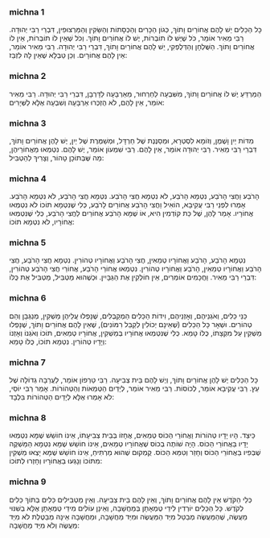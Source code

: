 
### michna 1
כָּל הַכֵּלִים יֵשׁ לָהֶם אֲחוֹרַיִם וָתוֹךְ, כְּגוֹן הַכָּרִים וְהַכְּסָתוֹת וְהַשַּׂקִּין וְהַמַּרְצוּפִין, דִּבְרֵי רַבִּי יְהוּדָה. רַבִּי מֵאִיר אוֹמֵר, כֹּל שֶׁיֶּשׁ לוֹ תוֹבְרוֹת, יֶשׁ לוֹ אֲחוֹרַיִם וָתוֹךְ. וְכֹל שֶׁאֵין לוֹ תוֹבְרוֹת, אֵין לוֹ אֲחוֹרַיִם וָתוֹךְ. הַשֻּׁלְחָן וְהַדְּלֻפְקִי, יֵשׁ לָהֶם אֲחוֹרַיִם וָתוֹךְ, דִּבְרֵי רַבִּי יְהוּדָה. רַבִּי מֵאִיר אוֹמֵר, אֵין לָהֶם אֲחוֹרָיִם. וְכֵן טַבְלָא שֶׁאֵין לָהּ לִזְבֵּז:

### michna 2
הַמַּרְדֵּעַ יֶשׁ לוֹ אֲחוֹרַיִם וָתוֹךְ, מִשִּׁבְעָה לַחַרְחוּר, מֵאַרְבָּעָה לַדָּרְבָן, דִּבְרֵי רַבִּי יְהוּדָה. רַבִּי מֵאִיר אוֹמֵר, אֵין לָהֶם, לֹא הֻזְכְּרוּ אַרְבָּעָה וְשִׁבְעָה אֶלָּא לַשְּׁיָרִים:

### michna 3
מִדּוֹת יַיִן וָשֶׁמֶן, וְזוֹמָא לִסְטְרָא, וּמְסַנֶּנֶת שֶׁל חַרְדָּל, וּמְשַׁמֶּרֶת שֶׁל יַיִן, יֶשׁ לָהֶן אֲחוֹרַיִם וָתוֹךְ, דִּבְרֵי רַבִּי מֵאִיר. רַבִּי יְהוּדָה אוֹמֵר, אֵין לָהֶם. רַבִּי שִׁמְעוֹן אוֹמֵר, יֶשׁ לָהֶם. נִטְמְאוּ מֵאֲחוֹרֵיהֶן, מַה שֶּׁבְּתוֹכָן טָהוֹר, וְצָרִיךְ לְהַטְבִּיל:

### michna 4
הָרֹבַע וַחֲצִי הָרֹבַע, נִטְמָא הָרֹבַע, לֹא נִטְמָא חֲצִי הָרֹבַע. נִטְמָא חֲצִי הָרֹבַע, לֹא נִטְמָא הָרֹבַע. אָמְרוּ לִפְנֵי רַבִּי עֲקִיבָא, הוֹאִיל וַחֲצִי הָרֹבַע אֲחוֹרַיִם לָרֹבַע, כְּלִי שֶׁנִּטְמָא תוֹכוֹ לֹא נִטְמְאוּ אֲחוֹרָיו. אָמַר לָהֶן, שֶׁל כַּת קוֹדְמִין הִיא, אוֹ שֶׁמָּא הָרֹבַע אֲחוֹרַיִם לַחֲצִי הָרֹבַע, כְּלִי שֶׁנִּטְמְאוּ אֲחוֹרָיו, לֹא נִטְמָא תוֹכוֹ:

### michna 5
נִטְמָא הָרֹבַע, הָרֹבַע וַאֲחוֹרָיו טְמֵאִין, חֲצִי הָרֹבַע וַאֲחוֹרָיו טְהוֹרִין. נִטְמָא חֲצִי הָרֹבַע, חֲצִי הָרֹבַע וַאֲחוֹרָיו טְמֵאִין, הָרֹבַע וַאֲחוֹרָיו טְהוֹרִין. נִטְמְאוּ אֲחוֹרֵי הָרֹבַע, אֲחוֹרֵי חֲצִי הָרֹבַע טְהוֹרִין, דִּבְרֵי רַבִּי מֵאִיר. וַחֲכָמִים אוֹמְרִים, אֵין חוֹלְקִין אֶת הַגַּבָּיִין. וּכְשֶׁהוּא מַטְבִּיל, מַטְבִּיל אֶת כֻּלּוֹ:

### michna 6
כַּנֵּי כֵלִים, וְאֹגְנֵיהֶם, וְאָזְנֵיהֶם, וִידוֹת הַכֵּלִים הַמְקַבְּלִים, שֶׁנָּפְלוּ עֲלֵיהֶן מַשְׁקִין, מְנַגְּבָן וְהֵם טְהוֹרִים. וּשְׁאָר כָּל הַכֵּלִים (שֶׁאֵינָם יְכוֹלִין לְקַבֵּל רִמּוֹנִים), שֶׁאֵין לָהֶם אֲחוֹרַיִם וָתוֹךְ, שֶׁנָּפְלוּ מַשְׁקִין עַל מִקְצָתוֹ, כֻּלּוֹ טָמֵא. כְּלִי שֶׁנִּטְמְאוּ אֲחוֹרָיו בְּמַשְׁקִין, אֲחוֹרָיו טְמֵאִים, תּוֹכוֹ וְאֹגְנוֹ וְאָזְנוֹ וְיָדָיו טְהוֹרִין. נִטְמָא תוֹכוֹ, כֻּלּוֹ טָמֵא:

### michna 7
כָּל הַכֵּלִים יֶשׁ לָהֶן אֲחוֹרַיִם וָתוֹךְ, וְיֶשׁ לָהֶם בֵּית צְבִיעָה. רַבִּי טַרְפוֹן אוֹמֵר, לַעֲרֵבָה גְדוֹלָה שֶׁל עֵץ. רַבִּי עֲקִיבָא אוֹמֵר, לְכוֹסוֹת. רַבִּי מֵאִיר אוֹמֵר, לְיָדַיִם הַטְּמֵאוֹת וְהַטְּהוֹרוֹת. אָמַר רַבִּי יוֹסֵי, לֹא אָמְרוּ אֶלָּא לְיָדַיִם הַטְּהוֹרוֹת בִּלְבָד:

### michna 8
כֵּיצַד. הָיוּ יָדָיו טְהוֹרוֹת וַאֲחוֹרֵי הַכּוֹס טְמֵאִים, אֲחָזוֹ בְּבֵית צְבִיעָתוֹ, אֵינוֹ חוֹשֵׁשׁ שֶׁמָּא נִטְמְאוּ יָדָיו בַּאֲחוֹרֵי הַכּוֹס. הָיָה שׁוֹתֶה בְכוֹס שֶׁאֲחוֹרָיו טְמֵאִים, אֵינוֹ חוֹשֵׁשׁ שֶׁמָּא נִטְמָא הַמַּשְׁקֶה שֶׁבְּפִיו בַּאֲחוֹרֵי הַכּוֹס וְחָזַר וְטִמֵּא הַכּוֹס. קֻמְקוּם שֶׁהוּא מַרְתִּיחַ, אֵינוֹ חוֹשֵׁשׁ שֶׁמָּא יָצְאוּ מַשְׁקִין מִתּוֹכוֹ וְנָגְעוּ בַאֲחוֹרָיו וְחָזְרוּ לְתוֹכוֹ:

### michna 9
כְּלֵי הַקֹּדֶשׁ אֵין לָהֶם אֲחוֹרַיִם וָתוֹךְ, וְאֵין לָהֶם בֵּית צְבִיעָה. וְאֵין מַטְבִּילִים כֵּלִים בְתוֹךְ כֵּלִים לְקֹדֶשׁ. כָּל הַכֵּלִים יוֹרְדִין לִידֵי טֻמְאָתָן בְּמַחֲשָׁבָה, וְאֵינָן עוֹלִים מִידֵי טֻמְאָתָן אֶלָּא בְשִׁנּוּי מַעֲשֶׂה, שֶׁהַמַּעֲשֶׂה מְבַטֵּל מִיַּד הַמַּעֲשֶׂה וּמִיַּד מַחֲשָׁבָה, וּמַחֲשָׁבָה אֵינָהּ מְבַטֶּלֶת לֹא מִיַּד מַעֲשֶׂה וְלֹא מִיַּד מַחֲשָׁבָה:
